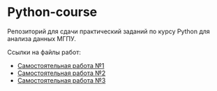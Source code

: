# Python-course
Репозиторий для сдачи практический заданий по курсу Python для анализа данных МГПУ. 

Ссылки на файлы работ:
- [Самостоятельная работа №1](https://github.com/kecrbye/Python-course/blob/main/Task_1.ipynb)
- [Самостоятельная работа №2](https://github.com/kecrbye/Python-course/blob/main/Task_2.ipynb)
- [Самостоятельная работа №3](https://github.com/kecrbye/Python-course/blob/main/Task_3.ipynb)
